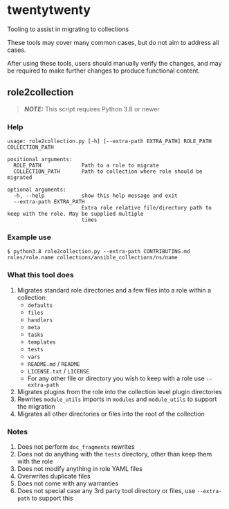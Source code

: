 # twentytwenty
Tooling to assist in migrating to collections

These tools may cover many common cases, but do not aim to address all cases.

After using these tools, users should manually verify the changes, and may be required to make further changes to produce functional content.

## role2collection

> **_NOTE:_**  This script requires Python 3.8 or newer

### Help

```
usage: role2collection.py [-h] [--extra-path EXTRA_PATH] ROLE_PATH COLLECTION_PATH

positional arguments:
  ROLE_PATH             Path to a role to migrate
  COLLECTION_PATH       Path to collection where role should be migrated

optional arguments:
  -h, --help            show this help message and exit
  --extra-path EXTRA_PATH
                        Extra role relative file/directory path to keep with the role. May be supplied multiple
                        times
```

### Example use

```
$ python3.8 role2collection.py --extra-path CONTRIBUTING.md roles/role.name collections/ansible_collections/ns/name
```

### What this tool does

1. Migrates standard role directories and a few files into a role within a collection:
    * `defaults`
    * `files`
    * `handlers`
    * `meta`
    * `tasks`
    * `templates`
    * `tests`
    * `vars`
    * `README.md` / `README`
    * `LICENSE.txt` / `LICENSE`
    * For any other file or directory you wish to keep with a role use `--extra-path`
1. Migrates plugins from the role into the collection level plugin directories
1. Rewrites `module_utils` imports in `modules` and `module_utils` to support the migration
1. Migrates all other directories or files into the root of the collection

### Notes

1. Does not perform `doc_fragments` rewrites
1. Does not do anything with the `tests` directory, other than keep them with the role
1. Does not modify anything in role YAML files
1. Overwrites duplicate files
1. Does not come with any warranties
1. Does not special case any 3rd party tool directory or files, use `--extra-path` to support this
